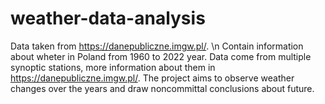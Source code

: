 # weather-data-analysis

Data taken from https://danepubliczne.imgw.pl/. \n
Contain information about wheter in Poland from 1960 to 2022 year.
Data come from multiple synoptic stations, more information about them in https://danepubliczne.imgw.pl/.
The project aims to observe weather changes over the years and draw noncommittal conclusions about future.
